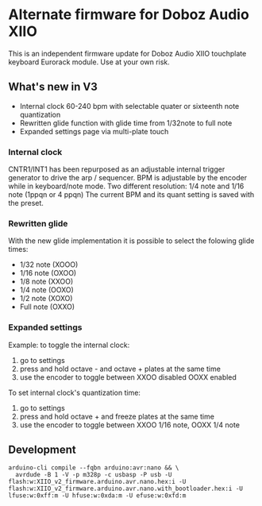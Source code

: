 # Alternate firmware for Doboz Audio XIIO

This is an independent firmware update for Doboz Audio XIIO touchplate keyboard Eurorack module. Use at your own risk.

## What's new in V3

- Internal clock 60-240 bpm with selectable quater or sixteenth note quantization
- Rewritten glide function with glide time from 1/32note to full note
- Expanded settings page via multi-plate touch

###  Internal clock

CNTR1/INT1 has been repurposed as an adjustable internal trigger generator to drive the arp / sequencer.
BPM is adjustable by the encoder while in keyboard/note mode. Two different resolution: 1/4 note and 1/16 note (1ppqn or 4 ppqn)
The current BPM and its quant setting is saved with the preset.

### Rewritten glide

With the new glide implementation it is possible to select the folowing glide times:
- 1/32 note (XOOO)
- 1/16 note (OXOO)
- 1/8 note  (XXOO)
- 1/4 note  (OOXO)
- 1/2 note  (XOXO)
- Full note (OXXO)

### Expanded settings

Example: to toggle the internal clock:

1. go to settings
2. press and hold octave - and octave + plates at the same time
3. use the encoder to toggle between
   XXOO disabled
   OOXX enabled

To set internal clock's quantization time:

1. go to settings
2. press and hold octave + and freeze plates at the same time
3. use the encoder to toggle between
   XXOO 1/16 note,
   OOXX 1/4 note

## Development

```
arduino-cli compile --fqbn arduino:avr:nano && \
  avrdude -B 1 -V -p m328p -c usbasp -P usb -U flash:w:XIIO_v2_firmware.arduino.avr.nano.hex:i -U flash:w:XIIO_v2_firmware.arduino.avr.nano.with_bootloader.hex:i -U lfuse:w:0xff:m -U hfuse:w:0xda:m -U efuse:w:0xfd:m
```
